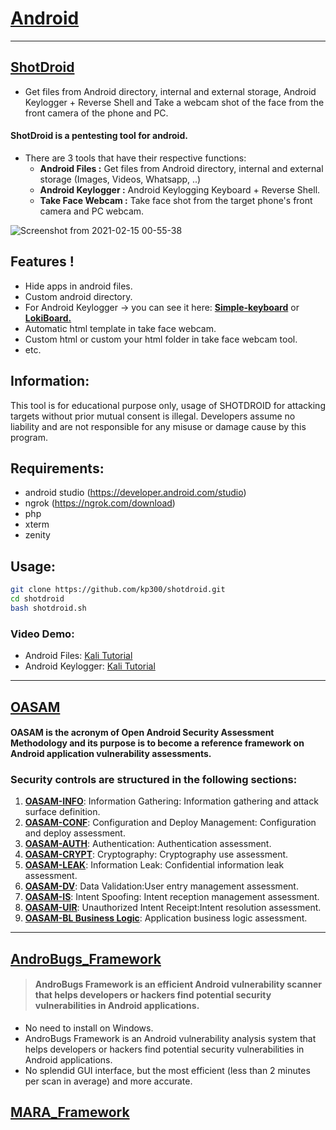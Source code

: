 # [Android]()

---

## [ShotDroid](https://github.com/kp300/shotdroid)
- Get files from Android directory, internal and external storage, Android Keylogger + Reverse Shell and Take a webcam shot of the face from the front camera of the phone and PC.

#### ShotDroid is a pentesting tool for android. 
- There are 3 tools that have their respective functions:
  - **Android Files :** Get files from Android directory, internal and external storage (Images, Videos, Whatsapp, ..)
  - **Android Keylogger :** Android Keylogging Keyboard + Reverse Shell.
  - **Take Face Webcam :** Take face shot from the target phone's front camera and PC webcam.
 
 ![Screenshot from 2021-02-15 00-55-38](https://user-images.githubusercontent.com/58439463/107884649-b15d7880-6f28-11eb-929e-1f39e37e1f0e.png)
 
## Features !
 - Hide apps in android files.
 - Custom android directory.
 - For Android Keylogger -> you can see it here: [**Simple-keyboard**](https://github.com/rkkr/simple-keyboard/) or [**LokiBoard.**](https://github.com/IceWreck/LokiBoard-Android-Keylogger)
 - Automatic html template in take face webcam.
 - Custom html or custom your html folder in take face webcam tool.
 - etc.
 
## Information:
This tool is for educational purpose only, usage of SHOTDROID for attacking targets without prior mutual consent is illegal. Developers assume no liability and are not responsible for any misuse or damage cause by this program.
 
## Requirements:
 - android studio (https://developer.android.com/studio)
 - ngrok (https://ngrok.com/download)
 - php
 - xterm
 - zenity

## Usage:
```bash
git clone https://github.com/kp300/shotdroid.git
cd shotdroid
bash shotdroid.sh
```

### Video Demo: 
- Android Files: [Kali Tutorial](https://www.youtube.com/watch?v=9eGniotVgKg)
- Android Keylogger: [Kali Tutorial](https://www.youtube.com/watch?v=l-9YhrKonDY)


---

## [OASAM](https://github.com/b66l/OASAM)
#### OASAM is the acronym of Open Android Security Assessment Methodology and its purpose is to become a reference framework on Android application vulnerability assessments.

### Security controls are structured in the following sections:
1. **[OASAM-INFO](https://github.com/b66l/OASAM/tree/master/oasam-info-information-gathering)**:  Information Gathering:  Information gathering and attack surface definition.
2. **[OASAM-CONF](https://github.com/b66l/OASAM/tree/master/oasam-conf-configuration-and-deploy-management)**: Configuration and Deploy Management: Configuration and deploy assessment.
3. **[OASAM-AUTH](https://github.com/b66l/OASAM/tree/master/oasam-auth-authentication)**: Authentication: Authentication assessment.
4. **[OASAM-CRYPT](https://github.com/b66l/OASAM/tree/master/oasam-crypt-cryptography)**:  Cryptography: Cryptography use assessment.
5. **[OASAM-LEAK](https://github.com/b66l/OASAM/tree/master/oasam-leak-information-leak)**: Information Leak: Confidential information leak assessment.
6. **[OASAM-DV](https://github.com/b66l/OASAM/tree/master/oasam-dv-data-validation)**: Data Validation:User entry management assessment.
7. **[OASAM-IS](https://github.com/b66l/OASAM/tree/master/oasam-is-intent-spoofing)**: Intent Spoofing: Intent reception management assessment.
8. **[OASAM-UIR](https://github.com/b66l/OASAM/tree/master/oasam-uir-unauthorized-intent-receipt)**: Unauthorized Intent Receipt:Intent resolution assessment.
9. **[OASAM-BL Business Logic](https://github.com/b66l/OASAM/tree/master/oasam-bl-business-logic)**: Application business logic assessment.

---

## [AndroBugs_Framework](https://github.com/AndroBugs/AndroBugs_Framework)
> #### AndroBugs Framework is an efficient Android vulnerability scanner that helps developers or hackers find potential security vulnerabilities in Android applications. 
- No need to install on Windows.
- AndroBugs Framework is an Android vulnerability analysis system that helps developers or hackers find potential security vulnerabilities in Android applications.
- No splendid GUI interface, but the most efficient (less than 2 minutes per scan in average) and more accurate.


## [MARA_Framework](https://github.com/xtiankisutsa/MARA_Framework)

